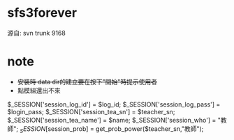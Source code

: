 # sfs3forever
源自: svn trunk 9168

# note
* ~~安裝時 data dir的建立要在按下"開始"時提示使用者~~
* 點模組還出不來


$_SESSION['session_log_id'] = $log_id;
		$_SESSION['session_log_pass'] = $login_pass;
		$_SESSION['session_tea_sn'] = $teacher_sn;
		$_SESSION['session_tea_name'] = $name;
		$_SESSION['session_who'] = "教師";
		$_SESSION[$session_prob] = get_prob_power($teacher_sn,"教師");
